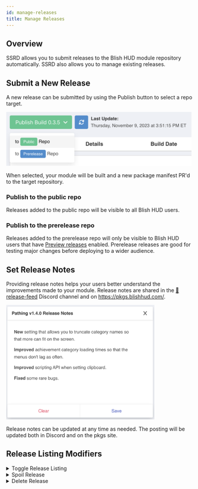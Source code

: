 ```yaml
---
id: manage-releases
title: Manage Releases
---
```


## Overview

SSRD allows you to submit releases to the Blish HUD module repository automatically.  SSRD also allows you to manage existing releases.

## Submit a New Release

A new release can be submitted by using the Publish button to select a repo target.

<img src="/img/docs/ssrd/mr1.png" width="500"/>

When selected, your module will be built and a new package manifest PR'd to the target repository.

### Publish to the public repo

Releases added to the public repo will be visible to all Blish HUD users.

### Publish to the prerelease repo

Releases added to the prerelease repo will only be visible to Blish HUD users that have [Preview releases](https://blishhud.com/docs/user/overlay-settings#:~:text=Blish%20HUD%20window.-,Preview%20releases,-No) enabled.  Prerelease releases are good for testing major changes before deploying to a wider audience.

## Set Release Notes

Providing release notes helps your users better understand the improvements made to your module.  Release notes are shared in the [🎉release-feed](https://discord.gg/ryWP5Ct89S) Discord channel and on https://pkgs.blishhud.com/.

<img src="/img/docs/ssrd/mr2.png" width="400"/>

Release notes can be updated at any time as needed.  The posting will be updated both in Discord and on the pkgs site.

## Release Listing Modifiers

<details>
    <summary>Toggle Release Listing</summary>
    <div>
        Allows you to hide a module release from Blish HUD.  When hidden, the release will no longer be displayed in Blish HUD's module repo.  It can be good to hide older releases to keep the version dropdown easier to navigate.
    </div>
</details>

<details>
    <summary>Spoil Release</summary>
    <div>
        <p><strong>ONLY AN ADMIN CAN UN-SPOIL A RELEASE.</strong></p>
        <p>
            Spoiling a release fully recalls a release for all users:
            <ul>
                <li>The release is no longer available for download in Blish HUD's module repo.</li>
                <li>Users will be unable to enable the module under any circumstances (even if it was previously downloaded and enabled).</li>
            </ul>
        </p>
        <p>A module release should be spoiled when it causes numerous unhandled/fatal exceptions causing Blish HUD to crash.</p>
    </div>
</details>

<details>
    <summary>Delete Release</summary>
    <div>
        <p><i>Currently only available prior to a release getting merged.</i></p>
        <p>Deletes a release from SSRD.  If you wish to perform a new release, you will need to bump the version number to avoid artifact naming conflicts (this will be fixed in the future).</p>
    </div>
</details>